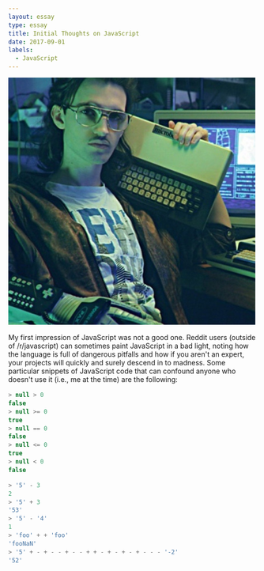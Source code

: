 ```yaml
---
layout: essay
type: essay
title: Initial Thoughts on JavaScript
date: 2017-09-01
labels:
  - JavaScript
---
```


<img class="ui medium right floated image" src="../images/hackerman.jpg">

My first impression of JavaScript was not a good one. Reddit users (outside of /r/javascript) can sometimes paint JavaScript in a bad light, noting how the language is full of dangerous pitfalls and how if you aren't an expert, your projects will quickly and surely descend in to madness. Some particular snippets of JavaScript code that can confound anyone who doesn't use it (i.e., me at the time) are the following:

```javascript
> null > 0
false
> null >= 0
true
> null == 0
false
> null <= 0
true
> null < 0
false
```
```javascript
> '5' - 3
2
> '5' + 3
'53'
> '5' - '4'
1
> 'foo' + + 'foo'
'fooNaN'
> '5' + - + - - + - - + + - + - + - + - - - '-2'
'52'
```
